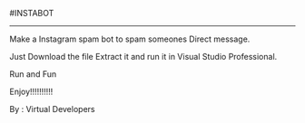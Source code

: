 #INSTABOT

***********************************************


Make a Instagram spam bot to spam someones Direct message.


Just Download the file Extract it and run it in Visual Studio Professional.


Run and Fun 

Enjoy!!!!!!!!!!


By : Virtual Developers
